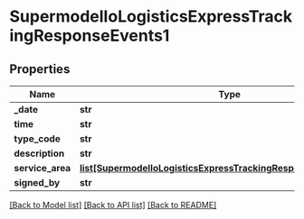 # SupermodelIoLogisticsExpressTrackingResponseEvents1

## Properties
Name | Type | Description | Notes
------------ | ------------- | ------------- | -------------
**_date** | **str** |  | [optional] 
**time** | **str** |  | [optional] 
**type_code** | **str** |  | [optional] 
**description** | **str** |  | [optional] 
**service_area** | [**list[SupermodelIoLogisticsExpressTrackingResponseServiceArea1]**](SupermodelIoLogisticsExpressTrackingResponseServiceArea1.md) |  | [optional] 
**signed_by** | **str** |  | [optional] 

[[Back to Model list]](../README.md#documentation-for-models) [[Back to API list]](../README.md#documentation-for-api-endpoints) [[Back to README]](../README.md)

